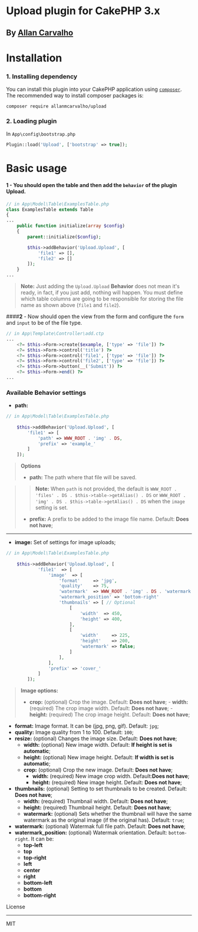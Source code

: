 
**Upload plugin for CakePHP 3.x**
=============================
By [Allan Carvalho](https://www.facebook.com/Allan.Mariucci.Carvalho)
---------------------------------------------------------------------

# **Installation**

### 1. Installing dependency
You can install this plugin into your CakePHP application using [`composer`](http://getcomposer.org).
The recommended way to install composer packages is:
```bacth
composer require allanmcarvalho/upload
```

### 2. Loading plugin

In `App\config\bootstrap.php`
```php
Plugin::load('Upload', ['bootstrap' => true]);
```

# **Basic usage**

#### **1** - You should open the table and then add the `behavior` of the plugin **Upload**.


```php
// in App\Model\Table\ExamplesTable.php
class ExamplesTable extends Table
{
...
    public function initialize(array $config)
    {
        parent::initialize($config);

        $this->addBehavior('Upload.Upload', [
			'file1' => [],
			'file2' => []
		]);
    }
...
```
> **Note:**
> Just adding the `Upload.Upload` **Behavior** does not mean it's ready, in fact, if you just add, nothing will happen. You must define which table columns are going to be responsible for storing the file name as shown above (`file1` and `file2`).

####**2** - Now should open the view from the form and configure the `form` and `input` to be of the file type.

```php
// in App\Template\Controller\add.ctp
...
	<?= $this->Form->create($example, ['type' => 'file']) ?>
	<?= $this->Form->control('title') ?>
	<?= $this->Form->control('file1', ['type' => 'file']) ?>
	<?= $this->Form->control('file2', ['type' => 'file']) ?>
    <?= $this->Form->button(__('Submit')) ?>
    <?= $this->Form->end() ?>
...
```

### Available **Behavior** settings

 - **path:** 
 
```php
// in App\Model\Table\ExamplesTable.php
	
	$this->addBehavior('Upload.Upload', [
		'file1' => [
			'path' => WWW_ROOT . 'img' . DS,
			'prefix' => 'example_'
		]
	]);
```
> **Options**
>  
> - **path:** The path where that file will be saved. 

>> **Note:**
>> When `path` is not provided, the default is `WWW_ROOT . 'files' . DS . $this->table->getAlias() . DS` or `WWW_ROOT . 'img' . DS . $this->table->getAlias() . DS` when the `image` setting is set.
>
> - **prefix:** A prefix to be added to the image file name.  Default: **Does not have**;


----------


 - **image:** Set of settings for image uploads;
 
```php
// in App\Model\Table\ExamplesTable.php
	
	$this->addBehavior('Upload.Upload', [
            'file1'  => [
                'image'  => [
                    'format'     => 'jpg',
                    'quality'    => 75,
                    'watermark'  => WWW_ROOT . 'img' . DS . 'watermark.png',
                    'watermark_position' => 'bottom-right'
                    'thumbnails' => [ // Optional
                        [
                            'width'  => 450,
                            'height' => 400,
                        ],
                        [
                            'width'     => 225,
                            'height'    => 200,
                            'watermark' => false;
                        ]
                    ],
                ],
                'prefix' => 'cover_'
            ]
        ]);
```
> **Image options:**
> 
>  - **crop:** (optional)  Crop the image. Default: **Does not have**;
	 - **width:** (required) The crop image width. Default: **Does not have**;
	 - **height:** (required) The crop image height. Default:  **Does not have**;
 - **format:** Image format. It can be (jpg, png, gif). Default: `jpg`;
 - **quality:** Image quality from 1 to 100. Default: `100`;
 - **resize:** (optional)  Changes the image size. Default: **Does not have**;
	 - **width:** (optional) New image width. Default: **If height is set is automatic**;
	 - **height:** (optional) New image height. Default: **If width is set is automatic**;
	 - **crop:** (optional) Crop the new image. Default: **Does not have**;
		 - **width:** (required) New image crop width. Default:**Does not have**;
		 - **height:** (required) New image height. Default: **Does not have**;
 - **thumbnails:** (optional) Setting to set thumbnails to be created. Default: **Does not have**;
	 - **width:** (required) Thumbnail width. Default: **Does not have**;
	 - **height:** (required) Thumbnail height. Default: **Does not have**;
	 - **watermark:** (optional) Sets whether the thumbnail will have the same watermark as the original image (if the original has). Default: `true`;
 - **watermark:** (optional) Watermak full file path. Default: **Does not have**;
 - **watermark_position:** (optional) Watermak orientation. Default: `bottom-right`. It can be:
	 - **top-left**
	 - **top**
	 - **top-right**
	 - **left**
	 - **center**
	 - **right**
	 - **bottom-left**
	 - **bottom**
	 - **bottom-right**


License


----------


MIT